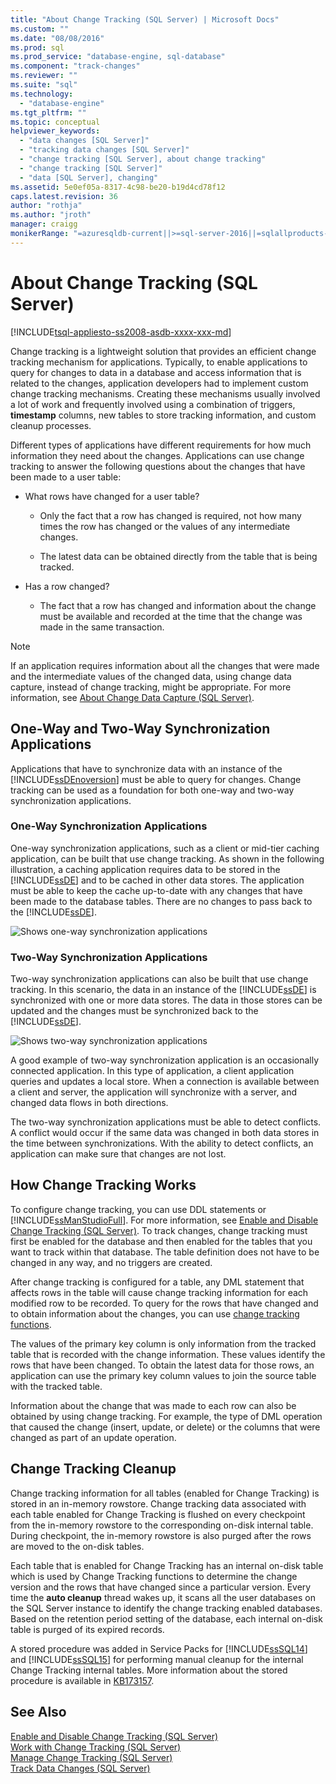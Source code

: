 ```yaml
---
title: "About Change Tracking (SQL Server) | Microsoft Docs"
ms.custom: ""
ms.date: "08/08/2016"
ms.prod: sql
ms.prod_service: "database-engine, sql-database"
ms.component: "track-changes"
ms.reviewer: ""
ms.suite: "sql"
ms.technology: 
  - "database-engine"
ms.tgt_pltfrm: ""
ms.topic: conceptual
helpviewer_keywords: 
  - "data changes [SQL Server]"
  - "tracking data changes [SQL Server]"
  - "change tracking [SQL Server], about change tracking"
  - "change tracking [SQL Server]"
  - "data [SQL Server], changing"
ms.assetid: 5e0ef05a-8317-4c98-be20-b19d4cd78f12
caps.latest.revision: 36
author: "rothja"
ms.author: "jroth"
manager: craigg
monikerRange: "=azuresqldb-current||>=sql-server-2016||=sqlallproducts-allversions||>=sql-server-linux-2017||=azuresqldb-mi-current"
---
```

# About Change Tracking (SQL Server)
[!INCLUDE[tsql-appliesto-ss2008-asdb-xxxx-xxx-md](../../includes/tsql-appliesto-ss2008-asdb-xxxx-xxx-md.md)]

  Change tracking is a lightweight solution that provides an efficient change tracking mechanism for applications. Typically, to enable applications to query for changes to data in a database and access information that is related to the changes, application developers had to implement custom change tracking mechanisms. Creating these mechanisms usually involved a lot of work and frequently involved using a combination of triggers, **timestamp** columns, new tables to store tracking information, and custom cleanup processes.  
  
 Different types of applications have different requirements for how much information they need about the changes. Applications can use change tracking to answer the following questions about the changes that have been made to a user table:  
  
-   What rows have changed for a user table?  
  
    -   Only the fact that a row has changed is required, not how many times the row has changed or the values of any intermediate changes.  
  
    -   The latest data can be obtained directly from the table that is being tracked.  
  
-   Has a row changed?  
  
    -   The fact that a row has changed and information about the change must be available and recorded at the time that the change was made in the same transaction.  
  
> [!NOTE]  
>  If an application requires information about all the changes that were made and the intermediate values of the changed data, using change data capture, instead of change tracking, might be appropriate. For more information, see [About Change Data Capture &#40;SQL Server&#41;](../../relational-databases/track-changes/about-change-data-capture-sql-server.md).  
  
## One-Way and Two-Way Synchronization Applications  
 Applications that have to synchronize data with an instance of the [!INCLUDE[ssDEnoversion](../../includes/ssdenoversion-md.md)] must be able to query for changes. Change tracking can be used as a foundation for both one-way and two-way synchronization applications.  
  
### One-Way Synchronization Applications  
 One-way synchronization applications, such as a client or mid-tier caching application, can be built that use change tracking. As shown in the following illustration, a caching application requires data to be stored in the [!INCLUDE[ssDE](../../includes/ssde-md.md)] and to be cached in other data stores. The application must be able to keep the cache up-to-date with any changes that have been made to the database tables. There are no changes to pass back to the [!INCLUDE[ssDE](../../includes/ssde-md.md)].  
  
 ![Shows one-way synchronization applications](../../relational-databases/track-changes/media/one-waysync.gif "Shows one-way synchronization applications")  
  
### Two-Way Synchronization Applications  
 Two-way synchronization applications can also be built that use change tracking. In this scenario, the data in an instance of the [!INCLUDE[ssDE](../../includes/ssde-md.md)] is synchronized with one or more data stores. The data in those stores can be updated and the changes must be synchronized back to the [!INCLUDE[ssDE](../../includes/ssde-md.md)].  
  
 ![Shows two-way synchronization applications](../../relational-databases/track-changes/media/two-waysync.gif "Shows two-way synchronization applications")  
  
 A good example of two-way synchronization application is an occasionally connected application. In this type of application, a client application queries and updates a local store. When a connection is available between a client and server, the application will synchronize with a server, and changed data flows in both directions.  
  
 The two-way synchronization applications must be able to detect conflicts. A conflict would occur if the same data was changed in both data stores in the time between synchronizations. With the ability to detect conflicts, an application can make sure that changes are not lost.  
  
## How Change Tracking Works  
 To configure change tracking, you can use DDL statements or [!INCLUDE[ssManStudioFull](../../includes/ssmanstudiofull-md.md)]. For more information, see [Enable and Disable Change Tracking &#40;SQL Server&#41;](../../relational-databases/track-changes/enable-and-disable-change-tracking-sql-server.md). To track changes, change tracking must first be enabled for the database and then enabled for the tables that you want to track within that database. The table definition does not have to be changed in any way, and no triggers are created.  
  
 After change tracking is configured for a table, any DML statement that affects rows in the table will cause change tracking information for each modified row to be recorded. To query for the rows that have changed and to obtain information about the changes, you can use [change tracking functions](../../relational-databases/system-functions/change-tracking-functions-transact-sql.md).  
  
 The values of the primary key column is only information from the tracked table that is recorded with the change information. These values identify the rows that have been changed. To obtain the latest data for those rows, an application can use the primary key column values to join the source table with the tracked table.  
  
 Information about the change that was made to each row can also be obtained by using change tracking. For example, the type of DML operation that caused the change (insert, update, or delete) or the columns that were changed as part of an update operation. 
 
## Change Tracking Cleanup
Change tracking information for all tables (enabled for Change Tracking) is stored in an in-memory rowstore. Change tracking data associated with each table enabled for Change Tracking is flushed on every checkpoint from the in-memory rowstore to the corresponding on-disk internal table. During checkpoint, the in-memory rowstore is also purged after the rows are moved to the on-disk tables.

Each table that is enabled for Change Tracking has an internal on-disk table which is used by Change Tracking functions to determine the change version and the rows that have changed since a particular version. Every time the **auto cleanup** thread wakes up, it scans all the user databases on the SQL Server instance to identify the change tracking enabled databases. Based on the retention period setting of the database, each internal on-disk table is purged of its expired records.

A stored procedure was added in Service Packs for [!INCLUDE[ssSQL14](../../includes/sssql14-md.md)] and [!INCLUDE[ssSQL15](../../includes/sssql15-md.md)] for performing manual cleanup for the internal Change Tracking internal tables. More information about the stored procedure is available in [KB173157](https://support.microsoft.com/help/3173157/adds-a-stored-procedure-for-the-manual-cleanup-of-the-change-tracking-side-table-in-sql-server-2014-sp2-or-2016-sp1). 
  
## See Also  
 [Enable and Disable Change Tracking &#40;SQL Server&#41;](../../relational-databases/track-changes/enable-and-disable-change-tracking-sql-server.md)   
 [Work with Change Tracking &#40;SQL Server&#41;](../../relational-databases/track-changes/work-with-change-tracking-sql-server.md)   
 [Manage Change Tracking &#40;SQL Server&#41;](../../relational-databases/track-changes/manage-change-tracking-sql-server.md)   
 [Track Data Changes &#40;SQL Server&#41;](../../relational-databases/track-changes/track-data-changes-sql-server.md)  
  
  
